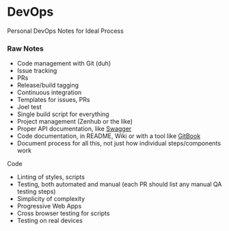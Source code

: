 # DevOps
Personal DevOps Notes for Ideal Process


### Raw Notes
- Code management with Git (duh)
- Issue tracking
- PRs
- Release/build tagging
- Continuous integration
- Templates for issues, PRs
- Joel test
- Single build script for everything
- Project management (Zenhub or the like)
- Proper API documentation, like [Swagger](http://swagger.io/)
- Code documentation, in README, Wiki or with a tool like [GitBook](https://www.gitbook.com/)
- Document process for all this, not just how individual steps/components work

Code
- Linting of styles, scripts
- Testing, both automated and manual (each PR should list any manual QA testing steps)
- Simplicity of complexity
- Progressive Web Apps
- Cross browser testing for scripts
- Testing on real devices
